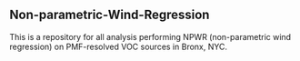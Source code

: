 ## Non-parametric-Wind-Regression
This is a repository for all analysis performing NPWR (non-parametric wind regression) on PMF-resolved VOC sources in Bronx, NYC.

